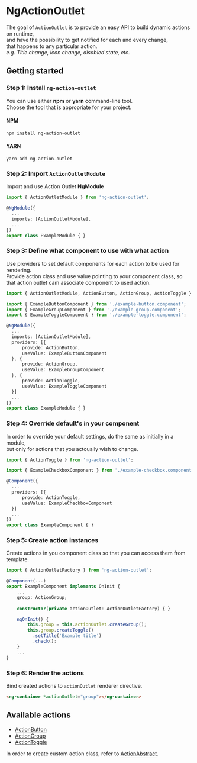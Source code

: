 # NgActionOutlet

The goal of `ActionOutlet` is to provide an easy API to build dynamic actions on runtime,  
and have the possibility to get notified for each and every change,  
that happens to any particular action.  
*e.g. Title change, icon change, disabled state, etc.*

## Getting started

### Step 1: Install `ng-action-outlet`
You can use either **npm** or **yarn** command-line tool.  
Choose the tool that is appropriate for your project.

#### NPM
`npm install ng-action-outlet`

#### YARN
`yarn add ng-action-outlet`

### Step 2: Import `ActionOutletModule`
Import and use Action Outlet **NgModule**
```typescript
import { ActionOutletModule } from 'ng-action-outlet';

@NgModule({
  ...
  imports: [ActionOutletModule],
  ...
})
export class ExampleModule { }
```

### Step 3: Define what component to use with what action
Use providers to set default components for each action to be used for rendering.  
Provide action class and use value pointing to your component class,
so that action outlet cam associate component to used action.
```typescript
import { ActionOutletModule, ActionButton, ActionGroup, ActionToggle } from 'ng-action-outlet';

import { ExampleButtonComponent } from './example-button.component';
import { ExampleGroupComponent } from './example-group.component';
import { ExampleToggleComponent } from './example-toggle.component';

@NgModule({
  ...
  imports: [ActionOutletModule],
  providers: [{
      provide: ActionButton,
      useValue: ExampleButtonComponent
  }, {
      provide: ActionGroup,
      useValue: ExampleGroupComponent
  }, {
      provide: ActionToggle,
      useValue: ExampleToggleComponent
  }]
  ...
})
export class ExampleModule { }
```

### Step 4: Override default's in your component
In order to override your default settings, do the same as initially in a module,  
but only for actions that you actoually wish to change.
```typescript
import { ActionToggle } from 'ng-action-outlet';

import { ExampleCheckboxComponent } from './example-checkbox.component';

@Component({
  ...
  providers: [{
      provide: ActionToggle,
      useValue: ExampleCheckboxComponent
  }]
  ...
})
export class ExampleComponent { }
```

### Step 5: Create action instances
Create actions in you component class so that you can access them from template.
```typescript
import { ActionOutletFactory } from 'ng-action-outlet';

@Component(...)
export ExampleComponent implements OnInit {
    ...
    group: ActionGroup;
    
    constructor(private actionOutlet: ActionOutletFactory) { }

    ngOnInit() {
        this.group = this.actionOutlet.createGroup();
        this.group.createToggle()
          .setTitle('Example title')
          .check();
    }
    ...
}
```

### Step 6: Render the actions
Bind created actions to `actionOutlet` renderer directive.
```html
<ng-container *actionOutlet="group"></ng-container>
```

## Available actions

* [ActionButton](./classes/ActionButton.html)
* [ActionGroup](./classes/ActionGroup.html)
* [ActionToggle](./classes/ActionToggle.html)

In order to create custom action class, refer to [ActionAbstract](./classes/ActionAbstract.html).
